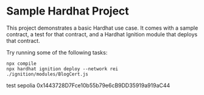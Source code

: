 # Sample Hardhat Project

This project demonstrates a basic Hardhat use case. It comes with a sample contract, a test for that contract, and a Hardhat Ignition module that deploys that contract.

Try running some of the following tasks:

```shell
npx compile
npx hardhat ignition deploy --network rei ./ignition/modules/BlogCert.js
```

test
sepolia 0x1443728D7Fce10b55b79e6cB9DD35919a919aC44
